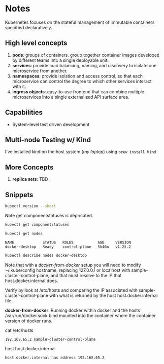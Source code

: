# Notes

Kubernetes focuses on the stateful management of immutable containers specified declaratively.

## High level concepts

1. **pods**: groups of containers. group together container images developed by different teams into a single deployable unit.
1. **services**: provide load balancing, naming, and discovery to isolate one microservice from another.
1. **namespaces**: provide isolation and access control, so that each microservice can control the degree to which other services interact with it.
1. **ingress objects**: easy-to-use frontend that can combine multiple microservices into a single externalized API surface area.

## Capabilities

- System-level test driven development

## Multi-node Testing w/ Kind

I've installed kind on the host system (*my laptop*) using `brew install kind`

## More Concepts

1. **replica sets**: TBD

## Snippets

```sh
kubectl version --short
```

Note get componentstatuses is depricated.
```sh
kubectl get componentstatuses
```

```sh
kubectl get nodes
```

```
NAME             STATUS   ROLES           AGE     VERSION
docker-desktop   Ready    control-plane   5h46m   v1.25.2
```

```sh
kubectl describe nodes docker-desktop
```

Note that with a *docker-from-docker* setup you will need to modify ~/.kube/config hostname, replacing 127.0.0.1 or localhost with sample-cluster-control-plane, and that must resolve to the IP that host.docker.internal does.

Verify by look at /etc/hosts and comparing the IP associated with sample-cluster-control-plane with what is returned by the host host.docker.internal file.

**docker-from-docker**: Running docker within docker and the hosts /var/run/docker.sock bind mounted into the container where the container version of docker runs.

cat /etc/hosts
```
192.168.65.2 sample-cluster-control-plane
```

host host.docker.internal
```
host.docker.internal has address 192.168.65.2
```
